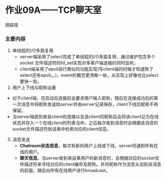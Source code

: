 # 作业09A——TCP聊天室

胡益铭

### 主要内容

1. 单线程的I/O多路复用
   - server端采用了select完成了单线程的I/O多路复用，通过维护包含多个socket 文件描述符的fd_set实现对多客户端连接的同时监听。
   - client端采用了epoll进行类似的功能实现(写client端的时候才知道除了select还有epoll。。)，event的概念更清晰一些，从实现上好像也比select要快一些。
2. 用户上下线与昵称设置
  - 对于client端，在启动后连接前会要求用户输入昵称，随后在连接成功后的第一次消息中将昵称发送给server并由server记录保存，client下线后昵称不再保留。
  - 当server端收到来自client的连接以及该client的昵称后会将该client记为在线状态并存入一个在线client的列表当中，之后每次收到消息时会根据该消息的socket文件描述符到该表中检索对应的client信息。
3. 消息发送
   - **Chatroom状态信息**，每次有新的用户上线或下线，server将通知所有在线的用户。
   - **聊天信息**。当server收到来自某用户的新消息时，会根据对应的socket文件描述符来寻找对应的client编号及昵称。并将昵称作为消息头加到该消息的前面，随后向所有在线用户进行broadcast。

